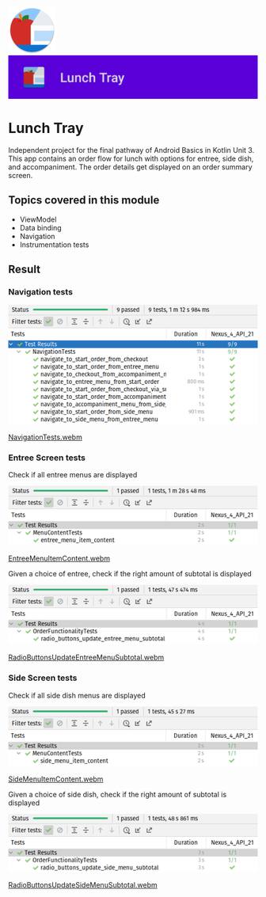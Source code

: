 ![ic_launcher_lunchtray](src/main/res/mipmap-xhdpi/ic_launcher_lunchtray_round.png?raw=true) ![ic_launcher_lunchtray](images/Screenshot_20220719_095616.png?raw=true)

# Lunch Tray

Independent project for the final pathway of Android Basics in Kotlin Unit 3. This app contains an
order flow for lunch with options for entree, side dish, and accompaniment. The order details get
displayed on an order summary screen.

## Topics covered in this module

- ViewModel
- Data binding
- Navigation
- Instrumentation tests

## Result

### Navigation tests

![Navigation tests](images/Screenshot_20220719_132938.png?raw=true)

[NavigationTests.webm](https://user-images.githubusercontent.com/29587914/179683449-06c619c2-f612-420d-a429-8a2e2ae9e571.webm)

### Entree Screen tests

Check if all entree menus are displayed

![Entree menu tests](images/Screenshot_20220719_132559.png?raw=true)

[EntreeMenuItemContent.webm](https://user-images.githubusercontent.com/29587914/179703637-90e37de3-c2bd-4186-b85b-15aeedfdc317.webm)

Given a choice of entree, check if the right amount of subtotal is displayed

![Entree subtotal tests](images/Screenshot_20220719_133715.png?raw=true)

[RadioButtonsUpdateEntreeMenuSubtotal.webm](https://user-images.githubusercontent.com/29587914/179727202-208e3f5d-1a19-473f-93a7-b83b3603dcdd.webm)

### Side Screen tests

Check if all side dish menus are displayed

![Side menu tests](images/Screenshot_20220719_172922.png?raw=true)

[SideMenuItemContent.webm](https://user-images.githubusercontent.com/29587914/179730628-c3af49a9-da75-4ada-9c39-e4170df852de.webm)

Given a choice of side dish, check if the right amount of subtotal is displayed

![Side subtotal tests](images/Screenshot_20220719_172527.png?raw=true)

[RadioButtonsUpdateSideMenuSubtotal.webm](https://user-images.githubusercontent.com/29587914/179730619-83c40b57-6bac-4544-b4b1-9c11437258e8.webm)

